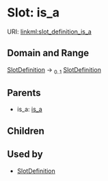 
# Slot: is_a




URI: [linkml:slot_definition_is_a](https://w3id.org/linkml/slot_definition_is_a)


## Domain and Range

[SlotDefinition](SlotDefinition.md) &#8594;  <sub>0..1</sub> [SlotDefinition](SlotDefinition.md)

## Parents

 *  is_a: [is_a](is_a.md)

## Children


## Used by

 * [SlotDefinition](SlotDefinition.md)
